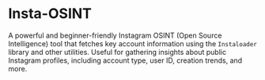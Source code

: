 # Insta-OSINT
A powerful and beginner-friendly Instagram OSINT (Open Source Intelligence) tool that fetches key account information using the `Instaloader` library and other utilities. Useful for gathering insights about public Instagram profiles, including account type, user ID, creation trends, and more.
